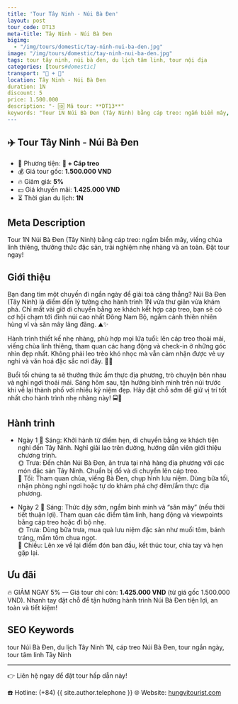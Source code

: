 ```yaml
---
title: 'Tour Tây Ninh - Núi Bà Đen'
layout: post
tour_code: DT13
meta-title: Tây Ninh - Núi Bà Đen
bigimg:
  - "/img/tours/domestic/tay-ninh-nui-ba-den.jpg"
image: "/img/tours/domestic/tay-ninh-nui-ba-den.jpg"
tags: tour tây ninh, núi bà đen, du lịch tâm linh, tour nội địa
categories: [tours#domestic]
transport: "🚌 + 🚠"
location: Tây Ninh - Núi Bà Đen
duration: 1N
discount: 5
price: 1.500.000
description: "- 🆔 Mã tour: **DT13**"
keywords: "Tour 1N Núi Bà Đen (Tây Ninh) bằng cáp treo: ngắm biển mây, viếng chùa linh thiêng, thưởng thức đặc sản, trải nghiệm nhẹ nhàng và an toàn. Đặt tour ngay!"
---
```


## ✈️ Tour Tây Ninh - Núi Bà Đen

- 🚗 Phương tiện: **🚌 + Cáp treo**
- 💰 Giá tour gốc: **1.500.000 VND**
- 🔥 Giảm giá: **5%**
- 💵 Giá khuyến mãi: **1.425.000 VND**
- ⏳ Thời gian du lịch: **1N**

## Meta Description
Tour 1N Núi Bà Đen (Tây Ninh) bằng cáp treo: ngắm biển mây, viếng chùa linh thiêng, thưởng thức đặc sản, trải nghiệm nhẹ nhàng và an toàn. Đặt tour ngay!

## Giới thiệu
Bạn đang tìm một chuyến đi ngắn ngày để giải toả căng thẳng? Núi Bà Đen (Tây Ninh) là điểm đến lý tưởng cho hành trình 1N vừa thư giãn vừa khám phá. Chỉ mất vài giờ di chuyển bằng xe khách kết hợp cáp treo, bạn sẽ có cơ hội chạm tới đỉnh núi cao nhất Đông Nam Bộ, ngắm cảnh thiên nhiên hùng vĩ và săn mây lãng đãng. ⛰️✨

Hành trình thiết kế nhẹ nhàng, phù hợp mọi lứa tuổi: lên cáp treo thoải mái, viếng chùa linh thiêng, tham quan các hang động và check-in ở những góc nhìn đẹp nhất. Không phải leo trèo khó nhọc mà vẫn cảm nhận được vẻ uy nghi và văn hoá đặc sắc nơi đây. 🙏📸

Buổi tối chúng ta sẽ thưởng thức ẩm thực địa phương, trò chuyện bên nhau và nghỉ ngơi thoải mái. Sáng hôm sau, tận hưởng bình minh trên núi trước khi về lại thành phố với nhiều kỷ niệm đẹp. Hãy đặt chỗ sớm để giữ vị trí tốt nhất cho hành trình nhẹ nhàng này! 🚍🧡

## Hành trình
- Ngày 1
  🌅 Sáng: Khởi hành từ điểm hẹn, di chuyển bằng xe khách tiện nghi đến Tây Ninh. Nghỉ giải lao trên đường, hướng dẫn viên giới thiệu chương trình.  
  🌞 Trưa: Đến chân Núi Bà Đen, ăn trưa tại nhà hàng địa phương với các món đặc sản Tây Ninh. Chuẩn bị đồ và di chuyển lên cáp treo.  
  🌙 Tối: Tham quan chùa, viếng Bà Đen, chụp hình lưu niệm. Dùng bữa tối, nhận phòng nghỉ ngơi hoặc tự do khám phá chợ đêm/ẩm thực địa phương.

- Ngày 2
  🌅 Sáng: Thức dậy sớm, ngắm bình minh và “săn mây” (nếu thời tiết thuận lợi). Tham quan các điểm tâm linh, hang động và viewpoints bằng cáp treo hoặc đi bộ nhẹ.  
  🌞 Trưa: Dùng bữa trưa, mua quà lưu niệm đặc sản như muối tôm, bánh tráng, mắm tôm chua ngọt.  
  🌙 Chiều: Lên xe về lại điểm đón ban đầu, kết thúc tour, chia tay và hẹn gặp lại.

## Ưu đãi
🔥 GIẢM NGAY 5% — Giá tour chỉ còn: **1.425.000 VND** (từ giá gốc 1.500.000 VND). Nhanh tay đặt chỗ để tận hưởng hành trình Núi Bà Đen tiện lợi, an toàn và tiết kiệm!

## SEO Keywords
tour Núi Bà Đen, du lịch Tây Ninh 1N, cáp treo Núi Bà Đen, tour ngắn ngày, tour tâm linh Tây Ninh

---

👉 Liên hệ ngay để đặt tour hấp dẫn này!

☎️ Hotline: (+84) {{ site.author.telephone }}
🌐 Website: [hungvitourist.com](https://hungvitourist.com)

